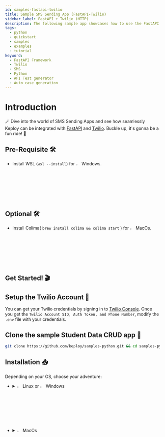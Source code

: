 ```yaml
---
id: samples-fastapi-twilio
title: Sample SMS Sending App (FastAPI-Twilio)
sidebar_label: FastAPI + Twilio (HTTP)
description: The following sample app showcases how to use the FastAPI framework with Twilio's SMS Service and the Keploy Platform.
tags:
  - python
  - quickstart
  - samples
  - examples
  - tutorial
keyword:
  - FastAPI Framework
  - Twilio
  - SMS
  - Python
  - API Test generator
  - Auto case generation
---
```


# Introduction

🪄 Dive into the world of SMS Sending Apps and see how seamlessly Keploy can be integrated with [FastAPI](https://fastapi.tiangolo.com/) and [Twilio](https://www.twilio.com/en-us). Buckle up, it's gonna be a fun ride! 🎢

## Pre-Requisite 🛠️

- Install WSL (`wsl --install`) for <img src="/docs/img/os/windows.png" alt="Windows" width="3%" /> Windows.

## Optional 🛠️

- Install Colima( `brew install colima && colima start` ) for <img src="/docs/img/os/macos.png" alt="MacOS" width="3%" /> MacOs.

## Get Started! 🎬

## Setup the Twilio Account 💬

You can get your Twilio credentials by signing in to [Twilio Console](https://console.twilio.com/).
Once you get the `Twilio Account SID, Auth Token, and Phone Number`, modify the `.env` file with your credentials.

## Clone the sample Student Data CRUD app 🧪

```bash
git clone https://github.com/keploy/samples-python.git && cd samples-python/fastapi-twilio
```

## Installation 📥

Depending on your OS, choose your adventure:

- <details>
   <summary><img src="/docs/img/os/linux.png" alt="Linux" width="3%" /> Linux or <img src="/docs/img/os/windows.png" alt="Windows" width="3%" /> Windows</summary>

  Alright, let's equip ourselves with the **latest Keploy binary**:

  ```bash
  curl --silent --location "https://github.com/keploy/keploy/releases/latest/download/keploy_linux_amd64.tar.gz" | tar xz -C /tmp

  sudo mkdir -p /usr/local/bin && sudo mv /tmp/keploy /usr/local/bin && keploy
  ```

  If everything goes right, your screen should look a bit like this:

   <img src="/docs/img/code-snippets/install-keploy-logs.png" alt="Test Case Generator" width="50%" />

  Moving on...
   <details>
   <summary style={{ fontWeight: 'bold', fontSize: '1.17em', marginLeft: '0.5em' }}> Run App with <img src="/docs/img/os/docker.png" alt="Docker Container" width="3%" /> Docker </summary>

  #### Add alias for Keploy:

  ```bash
  alias keploy='sudo docker run --pull always --name keploy-v2 -p 16789:16789 --privileged --pid=host -it -v "$(pwd)":/files -v /sys/fs/cgroup:/sys/fs/cgroup -v /sys/kernel/debug:/sys/kernel/debug -v /sys/fs/bpf:/sys/fs/bpf -v /var/run/docker.sock:/var/run/docker.sock -v '"$HOME"'/.keploy-config:/root/.keploy-config -v '"$HOME"'/.keploy:/root/.keploy --rm ghcr.io/keploy/keploy'
  ```

  ### Lights, Camera, Record! 🎥

  Create the docker image of the app:

  ```bash
  docker build -t fastapi-twilio:1.0 .
  ```

  Capture the test-cases-

  ```shell
  keploy record -c "docker run -p 8000:8000 --name fastapi-twilio fastapi-twilio:1.0"
  ```

  🔥**Make some API calls**. Postman, Hoppscotch or even curl - take your pick!

  Let's make URLs short and sweet:

  ### Generate testcases

  To generate testcases we just need to **make some API calls.**

  **Make the POST requests**

  1. Replace the place holder below i.e. `YOUR_REGISTERED_PERSONAL_PHONE_NUMBER` with your registered personal phone number that you linked with Twilio.

     ```bash
     curl --location 'http://127.0.0.1:8000/send-sms/' \
     --header 'Content-Type: application/json' \
     --data '{
         "Body": "Test, testtt, testttttttssss :)",
         "To": "YOUR_REGISTERED_PERSONAL_PHONE_NUMBER",
     }'
     ```

  2. Replace the place holder below i.e. `SOME_WRONG_PHONE_NUMBER` with any wrong phone number and make the request.

     ```bash
     curl --location 'http://127.0.0.1:8000/send-sms/' \
     --header 'Content-Type: application/json' \
     --data '{
         "Body": "Test, testtt, testttttttssss :)",
         "To": "SOME_WRONG_PHONE_NUMBER",
     }'
     ```

  Give yourself a pat on the back! With that simple spell, you've conjured up a test case with a mock! Explore the **Keploy directory** and you'll discover your handiwork in `test-1.yml` and `mocks.yml`.

  ```yaml
  version: api.keploy.io/v1beta1
  kind: Http
  name: test-1
  spec:
    metadata: {}
    req:
      method: POST
      proto_major: 1
      proto_minor: 1
      url: http://127.0.0.1:8000/send-sms/
      header:
        Accept: "*/*"
        Accept-Encoding: gzip, deflate, br
        Connection: keep-alive
        Content-Length: "75"
        Content-Type: application/json
        Host: 127.0.0.1:8000
        Postman-Token: c871b715-7aae-46b6-8e0d-1341aa426624
        User-Agent: PostmanRuntime/7.34.0
      body: |-
        {
            "Body": "Test, testtt, testttttttssss :)",
            "To": "+91700004379"
        }
      body_type: ""
      timestamp: 2023-11-14T14:56:25.800517709+05:30
    resp:
      status_code: 200
      header:
        Content-Length: "73"
        Content-Type: application/json
        Date: Tue, 14 Nov 2023 09:26:25 GMT
        Server: uvicorn
      body: '{"message":"Failed to send SMS. Please check the provided phone number."}'
      body_type: ""
      status_message: ""
      proto_major: 0
      proto_minor: 0
      timestamp: 2023-11-14T14:56:32.013566624+05:30
    objects: []
    assertions:
      noise:
        header.Date: []
    created: 1699953992
  curl: |-
    curl --request POST \
    --url http://127.0.0.1:8000/send-sms/ \
    --header 'User-Agent: PostmanRuntime/7.34.0' \
    --header 'Accept: */*' \
    --header 'Postman-Token: c871b715-7aae-46b6-8e0d-1341aa426624' \
    --header 'Host: 127.0.0.1:8000' \
    --header 'Accept-Encoding: gzip, deflate, br' \
    --header 'Connection: keep-alive' \
    --header 'Content-Type: application/json' \
    --data '{
        "Body": "Test, testtt, testttttttssss :)",
        "To": "+91700004379"
    }'
  ```

  This is how `mocks.yml` generated would look like:-

  ```yaml
  version: api.keploy.io/v1beta1
  kind: Http
  name: mocks
  spec:
    metadata:
      name: Http
      operation: POST
      type: HTTP_CLIENT
    req:
      method: POST
      proto_major: 1
      proto_minor: 1
      url: /2010-04-01/Accounts/AC19413687d9ce28c80cda944730f8b286/Messages.json
      header:
        Accept: "*/*"
        Accept-Encoding: gzip, deflate
        Authorization: Basic QUMxOTQxMzY4N2Q5Y2UyOGM4MGNkYTk0NDczMGY4YjI4NjpjMTc0MDc5YzU2NTA0N2FmYWJmNDk5MWI2ZGQ1MmFiYg==
        Connection: keep-alive
        Content-Length: "81"
        Content-Type: application/x-www-form-urlencoded
        User-Agent: python-requests/2.31.0
      body: Body=Test%2C+testtt%2C+testttttttssss+%3A%29&From=%2B16413324066&To=%2B9170000437
      body_type: ""
      timestamp: 0001-01-01T00:00:00Z
    resp:
      status_code: 400
      header:
        Access-Control-Allow-Credentials: "true"
        Access-Control-Allow-Headers: Accept, Authorization, Content-Type, If-Match, If-Modified-Since, If-None-Match, If-Unmodified-Since, Idempotency-Key
        Access-Control-Allow-Methods: GET, POST, DELETE, OPTIONS
        Access-Control-Allow-Origin: "*"
        Access-Control-Expose-Headers: ETag
        Connection: keep-alive
        Content-Length: 335,335
        Content-Type: application/json
        Date: Tue, 14 Nov 2023 09:27:21 GMT
        Twilio-Concurrent-Requests: "1"
        Twilio-Request-Duration: "0.080"
        Twilio-Request-Id: RQb54d7f05d29e83bc89889cc136bcd99d
        X-Api-Domain: api.twilio.com
        X-Home-Region: us1
        X-Powered-By: AT-5000
        X-Shenanigans: none
      body: '{"code": 21608, "message": "The number +917000XXXX is unverified. Trial accounts cannot send messages to unverified numbers; verify +917000XXXX at twilio.com/user/account/phone-numbers/verified, or purchase a Twilio number to send messages to unverified numbers", "more_info": "https://www.twilio.com/docs/errors/21608", "status": 400}'
      body_type: ""
      status_message: ""
      proto_major: 0
      proto_minor: 0
      timestamp: 0001-01-01T00:00:00Z
    objects: []
    created: 1699954041
    reqTimestampMock: 2023-11-14T14:57:20.914415283+05:30
    resTimestampMock: 2023-11-14T14:57:21.298027703+05:30
  ```

  Want to see if everything works as expected?

  #### Run Tests

  Time to put things to the test 🧪

  ```shell
  keploy test -c "docker run -p 8000:8000 --name fastapi-twilio fastapi-twilio:1.0" --delay 10
  ```

  > The `--delay` flag? Oh, that's just giving your app a little breather (in seconds) before the test cases come knocking.

  Final thoughts? Dive deeper! Try different API calls, tweak the Twilio response in the `mocks.yml`, or fiddle with the request or response in `test-x.yml`. Run the tests again and see the magic unfold!✨👩‍💻👨‍💻✨

  ## Wrapping it up 🎉

  Congrats on the journey so far! You've seen Keploy's power, flexed your coding muscles, and had a bit of fun too! Now, go out there and keep exploring, innovating, and creating! Remember, with the right tools and a sprinkle of fun, anything's possible.😊🚀

  Happy coding! ✨👩‍💻👨‍💻✨

   </details>
   <br/>

   <details>
   <summary style={{ fontWeight: 'bold', fontSize: '1.17em', marginLeft: '0.5em' }}>Run App on 🐧 Linux  </summary>

  We'll be running our sample application right on Linux. Ready? Let's get the party started!🎉

  ### 📼 Roll the Tape - Recording Time!

  Install Python's virtual environment library:

  ```bash
  pip3 install virtualenv
  ```

  Create a virtual environment and activate it:

  ```bash
  python3 -m virtualenv venv && source venv/bin/activate
  ```

  Install the dependencies using the `requirements.txt` file:

  ```bash
  pip3 install -r requirements.txt
  ```

  Ready, set, record! Here's how:

  ```bash
  keploy record -c "uvicorn application.main:app --reload"
  ```

  Keep an eye out for the `-c `flag! It's the command charm to run the app.

  Alright, magician! With the app alive and kicking, let's weave some test cases. The spell? Making some API calls! Postman, Hoppscotch, or the classic curl - pick your wand.

  ### Generate testcases

  To generate testcases we just need to **make some API calls.**

  **Make the POST requests**

  1. Replace the place holder below i.e. `YOUR_REGISTERED_PERSONAL_PHONE_NUMBER` with your registered personal phone number that you linked with Twilio.

     ```bash
     curl --location 'http://127.0.0.1:8000/send-sms/' \
     --header 'Content-Type: application/json' \
     --data '{
         "Body": "Test, testtt, testttttttssss :)",
         "To": "YOUR_REGISTERED_PERSONAL_PHONE_NUMBER",
     }'
     ```

  2. Replace the place holder below i.e. `SOME_WRONG_PHONE_NUMBER` with any wrong phone number and make the request.

     ```bash
     curl --location 'http://127.0.0.1:8000/send-sms/' \
     --header 'Content-Type: application/json' \
     --data '{
         "Body": "Test, testtt, testttttttssss :)",
         "To": "SOME_WRONG_PHONE_NUMBER",
     }'
     ```

  Give yourself a pat on the back! With that simple spell, you've conjured up a test case with a mock! Explore the **Keploy directory** and you'll discover your handiwork in `test-1.yml` and `mocks.yml`.

  ```yaml
  version: api.keploy.io/v1beta1
  kind: Http
  name: test-1
  spec:
    metadata: {}
    req:
      method: POST
      proto_major: 1
      proto_minor: 1
      url: http://127.0.0.1:8000/send-sms/
      header:
        Accept: "*/*"
        Accept-Encoding: gzip, deflate, br
        Connection: keep-alive
        Content-Length: "75"
        Content-Type: application/json
        Host: 127.0.0.1:8000
        Postman-Token: c871b715-7aae-46b6-8e0d-1341aa426624
        User-Agent: PostmanRuntime/7.34.0
      body: |-
        {
            "Body": "Test, testtt, testttttttssss :)",
            "To": "+91700004379"
        }
      body_type: ""
      timestamp: 2023-11-14T14:56:25.800517709+05:30
    resp:
      status_code: 200
      header:
        Content-Length: "73"
        Content-Type: application/json
        Date: Tue, 14 Nov 2023 09:26:25 GMT
        Server: uvicorn
      body: '{"message":"Failed to send SMS. Please check the provided phone number."}'
      body_type: ""
      status_message: ""
      proto_major: 0
      proto_minor: 0
      timestamp: 2023-11-14T14:56:32.013566624+05:30
    objects: []
    assertions:
      noise:
        header.Date: []
    created: 1699953992
  curl: |-
    curl --request POST \
    --url http://127.0.0.1:8000/send-sms/ \
    --header 'User-Agent: PostmanRuntime/7.34.0' \
    --header 'Accept: */*' \
    --header 'Postman-Token: c871b715-7aae-46b6-8e0d-1341aa426624' \
    --header 'Host: 127.0.0.1:8000' \
    --header 'Accept-Encoding: gzip, deflate, br' \
    --header 'Connection: keep-alive' \
    --header 'Content-Type: application/json' \
    --data '{
        "Body": "Test, testtt, testttttttssss :)",
        "To": "+91700004379"
    }'
  ```

  This is how `mocks.yml` generated would look like:-

  ```yaml
  version: api.keploy.io/v1beta1
  kind: Http
  name: mocks
  spec:
    metadata:
      name: Http
      operation: POST
      type: HTTP_CLIENT
    req:
      method: POST
      proto_major: 1
      proto_minor: 1
      url: /2010-04-01/Accounts/AC19413687d9ce28c80cda944730f8b286/Messages.json
      header:
        Accept: "*/*"
        Accept-Encoding: gzip, deflate
        Authorization: Basic QUMxOTQxMzY4N2Q5Y2UyOGM4MGNkYTk0NDczMGY4YjI4NjpjMTc0MDc5YzU2NTA0N2FmYWJmNDk5MWI2ZGQ1MmFiYg==
        Connection: keep-alive
        Content-Length: "81"
        Content-Type: application/x-www-form-urlencoded
        User-Agent: python-requests/2.31.0
      body: Body=Test%2C+testtt%2C+testttttttssss+%3A%29&From=%2B16413324066&To=%2B9170000437
      body_type: ""
      timestamp: 0001-01-01T00:00:00Z
    resp:
      status_code: 400
      header:
        Access-Control-Allow-Credentials: "true"
        Access-Control-Allow-Headers: Accept, Authorization, Content-Type, If-Match, If-Modified-Since, If-None-Match, If-Unmodified-Since, Idempotency-Key
        Access-Control-Allow-Methods: GET, POST, DELETE, OPTIONS
        Access-Control-Allow-Origin: "*"
        Access-Control-Expose-Headers: ETag
        Connection: keep-alive
        Content-Length: 335,335
        Content-Type: application/json
        Date: Tue, 14 Nov 2023 09:27:21 GMT
        Twilio-Concurrent-Requests: "1"
        Twilio-Request-Duration: "0.080"
        Twilio-Request-Id: RQb54d7f05d29e83bc89889cc136bcd99d
        X-Api-Domain: api.twilio.com
        X-Home-Region: us1
        X-Powered-By: AT-5000
        X-Shenanigans: none
      body: '{"code": 21608, "message": "The number +917000XXXX is unverified. Trial accounts cannot send messages to unverified numbers; verify +917000XXXX at twilio.com/user/account/phone-numbers/verified, or purchase a Twilio number to send messages to unverified numbers", "more_info": "https://www.twilio.com/docs/errors/21608", "status": 400}'
      body_type: ""
      status_message: ""
      proto_major: 0
      proto_minor: 0
      timestamp: 0001-01-01T00:00:00Z
    objects: []
    created: 1699954041
    reqTimestampMock: 2023-11-14T14:57:20.914415283+05:30
    resTimestampMock: 2023-11-14T14:57:21.298027703+05:30
  ```

  Want to see if everything works as expected?

  #### Run Tests

  Time to put things to the test 🧪

  ```shell
  keploy test -c "uvicorn application.main:app --reload" --delay 10
  ```

  > The `--delay` flag? Oh, that's just giving your app a little breather (in seconds) before the test cases come knocking.

  Final thoughts? Dive deeper! Try different API calls, tweak the Twilio response in the `mocks.yml`, or fiddle with the request or response in `test-x.yml`. Run the tests again and see the magic unfold!✨👩‍💻👨‍💻✨

  ## Wrapping it up 🎉

  Congrats on the journey so far! You've seen Keploy's power, flexed your coding muscles, and had a bit of fun too! Now, go out there and keep exploring, innovating, and creating! Remember, with the right tools and a sprinkle of fun, anything's possible. 😊🚀

  Happy coding! ✨👩‍💻👨‍💻✨
   </details>

   </details>

   <br/>

- <details>
   <summary><img src="/docs/img/os/macos.png" alt="MacOS" width="3%" /> MacOs </summary>

  Dive straight in, but first in case you're using **Keploy** with **Colima**, give it a gentle nudge with (`colima start`). Let's make sure it's awake and ready for action!

  ### Add alias for Keploy 🐰:

  For the sake of convenience (and a bit of Mac magic 🪄), let's set up a shortcut for Keploy:

  ### Use Keploy with Docker-Desktop

  Note: To run Keploy on MacOS through [Docker](https://docs.docker.com/desktop/release-notes/#4252) the version must be `4.25.2` or above.

  #### Creating Docker Volume

  ```bash
  docker volume create --driver local --opt type=debugfs --opt device=debugfs debugfs
  ```

  ```bash
  alias keploy='sudo docker run --pull always --name keploy-v2 -p 16789:16789 --privileged --pid=host -it -v "$(pwd)":/files -v /sys/fs/cgroup:/sys/fs/cgroup -v debugfs:/sys/kernel/debug:rw -v /sys/fs/bpf:/sys/fs/bpf -v /var/run/docker.sock:/var/run/docker.sock -v '"$HOME"'/.keploy-config:/root/.keploy-config -v '"$HOME"'/.keploy:/root/.keploy --rm ghcr.io/keploy/keploy'
  ```

  ### Use Keploy with Colima

  ```bash
  alias keploy='sudo docker run --pull always --name keploy-v2 -p 16789:16789 --privileged --pid=host -it -v "$(pwd)":/files -v /sys/fs/cgroup:/sys/fs/cgroup -v /sys/kernel/debug:/sys/kernel/debug -v /sys/fs/bpf:/sys/fs/bpf -v /var/run/docker.sock:/var/run/docker.sock -v '"$HOME"'/.keploy-config:/root/.keploy-config -v '"$HOME"'/.keploy:/root/.keploy --rm ghcr.io/keploy/keploy'
  ```

  ### Lights, Camera, Record! 🎥

  Create the docker image of the app:

  ```bash
  docker build -t fastapi-twilio:1.0 .
  ```

  Capture the test-cases-

  ```shell
  keploy record -c "docker run -p 8000:8000 --name fastapi-twilio fastapi-twilio:1.0"
  ```

  🔥**Make some API calls**. Postman, Hoppscotch or even curl - take your pick!

  Let's make URLs short and sweet:

  ### Generate testcases

  To generate testcases we just need to **make some API calls.**

  **Make the POST requests**

  1. Replace the place holder below i.e. `YOUR_REGISTERED_PERSONAL_PHONE_NUMBER` with your registered personal phone number that you linked with Twilio.

     ```bash
     curl --location 'http://127.0.0.1:8000/send-sms/' \
     --header 'Content-Type: application/json' \
     --data '{
         "Body": "Test, testtt, testttttttssss :)",
         "To": "YOUR_REGISTERED_PERSONAL_PHONE_NUMBER",
     }'
     ```

  2. Replace the place holder below i.e. `SOME_WRONG_PHONE_NUMBER` with any wrong phone number and make the request.

     ```bash
     curl --location 'http://127.0.0.1:8000/send-sms/' \
     --header 'Content-Type: application/json' \
     --data '{
         "Body": "Test, testtt, testttttttssss :)",
         "To": "SOME_WRONG_PHONE_NUMBER",
     }'
     ```

  Give yourself a pat on the back! With that simple spell, you've conjured up a test case with a mock! Explore the **Keploy directory** and you'll discover your handiwork in `test-1.yml` and `mocks.yml`.

  ```yaml
  version: api.keploy.io/v1beta1
  kind: Http
  name: test-1
  spec:
    metadata: {}
    req:
      method: POST
      proto_major: 1
      proto_minor: 1
      url: http://127.0.0.1:8000/send-sms/
      header:
        Accept: "*/*"
        Accept-Encoding: gzip, deflate, br
        Connection: keep-alive
        Content-Length: "75"
        Content-Type: application/json
        Host: 127.0.0.1:8000
        Postman-Token: c871b715-7aae-46b6-8e0d-1341aa426624
        User-Agent: PostmanRuntime/7.34.0
      body: |-
        {
            "Body": "Test, testtt, testttttttssss :)",
            "To": "+91700004379"
        }
      body_type: ""
      timestamp: 2023-11-14T14:56:25.800517709+05:30
    resp:
      status_code: 200
      header:
        Content-Length: "73"
        Content-Type: application/json
        Date: Tue, 14 Nov 2023 09:26:25 GMT
        Server: uvicorn
      body: '{"message":"Failed to send SMS. Please check the provided phone number."}'
      body_type: ""
      status_message: ""
      proto_major: 0
      proto_minor: 0
      timestamp: 2023-11-14T14:56:32.013566624+05:30
    objects: []
    assertions:
      noise:
        header.Date: []
    created: 1699953992
  curl: |-
    curl --request POST \
    --url http://127.0.0.1:8000/send-sms/ \
    --header 'User-Agent: PostmanRuntime/7.34.0' \
    --header 'Accept: */*' \
    --header 'Postman-Token: c871b715-7aae-46b6-8e0d-1341aa426624' \
    --header 'Host: 127.0.0.1:8000' \
    --header 'Accept-Encoding: gzip, deflate, br' \
    --header 'Connection: keep-alive' \
    --header 'Content-Type: application/json' \
    --data '{
        "Body": "Test, testtt, testttttttssss :)",
        "To": "+91700004379"
    }'
  ```

  This is how `mocks.yml` generated would look like:-

  ```yaml
  version: api.keploy.io/v1beta1
  kind: Http
  name: mocks
  spec:
    metadata:
      name: Http
      operation: POST
      type: HTTP_CLIENT
    req:
      method: POST
      proto_major: 1
      proto_minor: 1
      url: /2010-04-01/Accounts/AC19413687d9ce28c80cda944730f8b286/Messages.json
      header:
        Accept: "*/*"
        Accept-Encoding: gzip, deflate
        Authorization: Basic QUMxOTQxMzY4N2Q5Y2UyOGM4MGNkYTk0NDczMGY4YjI4NjpjMTc0MDc5YzU2NTA0N2FmYWJmNDk5MWI2ZGQ1MmFiYg==
        Connection: keep-alive
        Content-Length: "81"
        Content-Type: application/x-www-form-urlencoded
        User-Agent: python-requests/2.31.0
      body: Body=Test%2C+testtt%2C+testttttttssss+%3A%29&From=%2B16413324066&To=%2B9170000437
      body_type: ""
      timestamp: 0001-01-01T00:00:00Z
    resp:
      status_code: 400
      header:
        Access-Control-Allow-Credentials: "true"
        Access-Control-Allow-Headers: Accept, Authorization, Content-Type, If-Match, If-Modified-Since, If-None-Match, If-Unmodified-Since, Idempotency-Key
        Access-Control-Allow-Methods: GET, POST, DELETE, OPTIONS
        Access-Control-Allow-Origin: "*"
        Access-Control-Expose-Headers: ETag
        Connection: keep-alive
        Content-Length: 335,335
        Content-Type: application/json
        Date: Tue, 14 Nov 2023 09:27:21 GMT
        Twilio-Concurrent-Requests: "1"
        Twilio-Request-Duration: "0.080"
        Twilio-Request-Id: RQb54d7f05d29e83bc89889cc136bcd99d
        X-Api-Domain: api.twilio.com
        X-Home-Region: us1
        X-Powered-By: AT-5000
        X-Shenanigans: none
      body: '{"code": 21608, "message": "The number +917000XXXX is unverified. Trial accounts cannot send messages to unverified numbers; verify +917000XXXX at twilio.com/user/account/phone-numbers/verified, or purchase a Twilio number to send messages to unverified numbers", "more_info": "https://www.twilio.com/docs/errors/21608", "status": 400}'
      body_type: ""
      status_message: ""
      proto_major: 0
      proto_minor: 0
      timestamp: 0001-01-01T00:00:00Z
    objects: []
    created: 1699954041
    reqTimestampMock: 2023-11-14T14:57:20.914415283+05:30
    resTimestampMock: 2023-11-14T14:57:21.298027703+05:30
  ```

  Want to see if everything works as expected?

  #### Run Tests

  Time to put things to the test 🧪

  ```shell
  keploy test -c "docker run -p 8000:8000 --name fastapi-twilio fastapi-twilio:1.0" --delay 10
  ```

  > The `--delay` flag? Oh, that's just giving your app a little breather (in seconds) before the test cases come knocking.

  Final thoughts? Dive deeper! Try different API calls, tweak the Twilio response in the `mocks.yml`, or fiddle with the request or response in `test-x.yml`. Run the tests again and see the magic unfold!✨👩‍💻👨‍💻✨

  ## Wrapping it up 🎉

  Congrats on the journey so far! You've seen Keploy's power, flexed your coding muscles, and had a bit of fun too! Now, go out there and keep exploring, innovating, and creating! Remember, with the right tools and a sprinkle of fun, anything's possible.😊🚀

  Happy coding! ✨👩‍💻👨‍💻✨
   </details>
